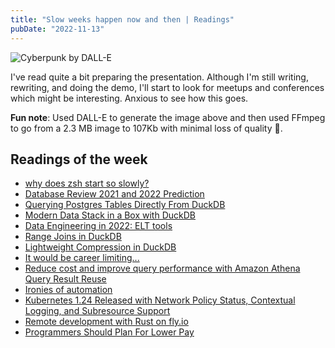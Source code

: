 ```yaml
---
title: "Slow weeks happen now and then | Readings"
pubDate: "2022-11-13"
---
```


![Cyberpunk by DALL-E](./dall_e_cyberpunk.avif)

I've read quite a bit preparing the presentation. Although I'm still writing, rewriting, and doing the demo, I'll start to look for meetups and conferences which might be interesting. Anxious to see how this goes.

**Fun note**: Used DALL-E to generate the image above and then used FFmpeg to go from a 2.3 MB image to 107Kb with minimal loss of quality 🤔.

## Readings of the week

- [why does zsh start so slowly?](https://pickard.cc/posts/why-does-zsh-start-slowly/)
- [Database Review 2021 and 2022 Prediction](https://www.bytebase.com/blog/database-review-2021)
- [Querying Postgres Tables Directly From DuckDB](https://duckdb.org/2022/09/30/postgres-scanner.html)
- [Modern Data Stack in a Box with DuckDB](https://duckdb.org/2022/10/12/modern-data-stack-in-a-box.html)
- [Data Engineering in 2022: ELT tools](https://rmoff.net/2022/11/08/data-engineering-in-2022-elt-tools/)
- [Range Joins in DuckDB](https://duckdb.org/2022/05/27/iejoin.html)
- [Lightweight Compression in DuckDB](https://duckdb.org/2022/10/28/lightweight-compression.html)
- [It would be career limiting...](https://doomedprojects.com/post/it-would-be-career-limiting)
- [Reduce cost and improve query performance with Amazon Athena Query Result Reuse](https://aws.amazon.com/blogs/big-data/reduce-cost-and-improve-query-performance-with-amazon-athena-query-result-reuse/)
- [Ironies of automation](https://blog.acolyer.org/2020/01/08/ironies-of-automation/)
- [Kubernetes 1.24 Released with Network Policy Status, Contextual Logging, and Subresource Support](https://www.infoq.com/news/2022/11/kubernetes-1-24/)
- [Remote development with Rust on fly.io](https://fasterthanli.me/articles/remote-development-with-rust-on-fly-io)
- [Programmers Should Plan For Lower Pay](https://www.jefftk.com/p/programmers-should-plan-for-lower-pay)
